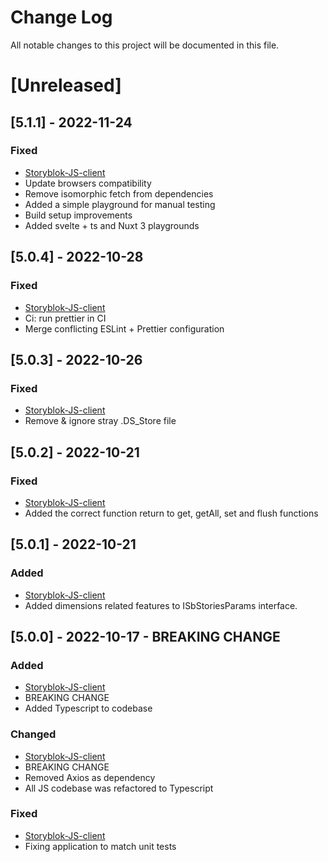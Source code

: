 # Change Log

All notable changes to this project will be documented in this file.

# [Unreleased]

## [5.1.1] - 2022-11-24

### Fixed

- [Storyblok-JS-client](https://github.com/storyblok/storyblok-js-client/compare/v5.0.10...v5.1.0)
- Update browsers compatibility
- Remove isomorphic fetch from dependencies
- Added a simple playground for manual testing
- Build setup improvements
- Added svelte + ts and Nuxt 3 playgrounds
## [5.0.4] - 2022-10-28

### Fixed

- [Storyblok-JS-client](https://github.com/storyblok/storyblok-js-client/compare/v5.0.3...v5.0.4)
- Ci: run prettier in CI
- Merge conflicting ESLint + Prettier configuration

## [5.0.3] - 2022-10-26

### Fixed

- [Storyblok-JS-client](https://github.com/storyblok/storyblok-js-client/compare/v5.0.2...v5.0.3)
- Remove & ignore stray .DS_Store file

## [5.0.2] - 2022-10-21

### Fixed

- [Storyblok-JS-client](https://github.com/storyblok/storyblok-js-client/compare/v5.0.1...v5.0.2)
- Added the correct function return to get, getAll, set and flush functions

## [5.0.1] - 2022-10-21

### Added

- [Storyblok-JS-client](https://github.com/storyblok/storyblok-js-client/compare/v5.0.0...v5.0.1)
- Added dimensions related features to ISbStoriesParams interface.

## [5.0.0] - 2022-10-17 - BREAKING CHANGE

### Added

- [Storyblok-JS-client](https://github.com/storyblok/storyblok-js-client/compare/v4.5.6...v5.0.0)
- BREAKING CHANGE
- Added Typescript to codebase

### Changed

- [Storyblok-JS-client](https://github.com/storyblok/storyblok-js-client/compare/v4.5.6...v5.0.0)
- BREAKING CHANGE
- Removed Axios as dependency
- All JS codebase was refactored to Typescript

### Fixed

- [Storyblok-JS-client](https://github.com/storyblok/storyblok-js-client/compare/v4.5.6...v5.0.0)
- Fixing application to match unit tests
